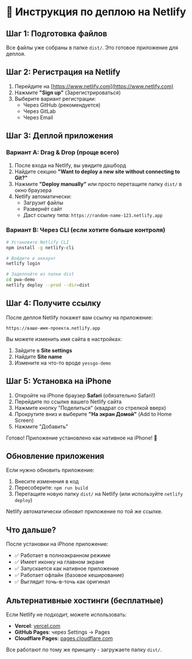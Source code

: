 # 🚀 Инструкция по деплою на Netlify

## Шаг 1: Подготовка файлов

Все файлы уже собраны в папке `dist/`. Это готовое приложение для деплоя.

## Шаг 2: Регистрация на Netlify

1. Перейдите на [https://www.netlify.com](https://www.netlify.com)
2. Нажмите **"Sign up"** (Зарегистрироваться)
3. Выберите вариант регистрации:
   - Через GitHub (рекомендуется)
   - Через GitLab
   - Через Email

## Шаг 3: Деплой приложения

### Вариант A: Drag & Drop (проще всего)

1. После входа на Netlify, вы увидите дашборд
2. Найдите секцию **"Want to deploy a new site without connecting to Git?"**
3. Нажмите **"Deploy manually"** или просто перетащите папку `dist/` в окно браузера
4. Netlify автоматически:
   - Загрузит файлы
   - Развернёт сайт
   - Даст ссылку типа: `https://random-name-123.netlify.app`

### Вариант B: Через CLI (если хотите больше контроля)

```bash
# Установите Netlify CLI
npm install -g netlify-cli

# Войдите в аккаунт
netlify login

# Задеплойте из папки dist
cd pwa-demo
netlify deploy --prod --dir=dist
```

## Шаг 4: Получите ссылку

После деплоя Netlify покажет вам ссылку на приложение:
```
https://ваше-имя-проекта.netlify.app
```

Вы можете изменить имя сайта в настройках:
1. Зайдите в **Site settings**
2. Найдите **Site name**
3. Измените на что-то вроде `yessgo-demo`

## Шаг 5: Установка на iPhone

1. Откройте на iPhone браузер **Safari** (обязательно Safari!)
2. Перейдите по ссылке вашего Netlify сайта
3. Нажмите кнопку "Поделиться" (квадрат со стрелкой вверх)
4. Прокрутите вниз и выберите **"На экран Домой"** (Add to Home Screen)
5. Нажмите "Добавить"

Готово! Приложение установлено как нативное на iPhone! 🎉

## Обновление приложения

Если нужно обновить приложение:

1. Внесите изменения в код
2. Пересоберите: `npm run build`
3. Перетащите новую папку `dist/` на Netlify (или используйте `netlify deploy`)

Netlify автоматически обновит приложение по той же ссылке.

## Что дальше?

После установки на iPhone приложение:
- ✅ Работает в полноэкранном режиме
- ✅ Имеет иконку на главном экране
- ✅ Запускается как нативное приложение
- ✅ Работает офлайн (базовое кеширование)
- ✅ Выглядит точь-в-точь как оригинал

## Альтернативные хостинги (бесплатные)

Если Netlify не подходит, можете использовать:
- **Vercel**: [vercel.com](https://vercel.com)
- **GitHub Pages**: через Settings → Pages
- **Cloudflare Pages**: [pages.cloudflare.com](https://pages.cloudflare.com)

Все работают по тому же принципу - загружаете папку `dist/`.

